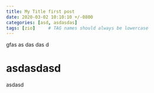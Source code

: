 ```yaml
---
title: My Title first post
date: 2020-03-02 10:10:10 +/-0800
categories: [asd, asdasdas]
tags: [zio]     # TAG names should always be lowercase
---
```


gfas as das das d
# asdasdasd
asdasd
